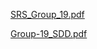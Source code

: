 
[SRS_Group_19.pdf](https://github.com/user-attachments/files/20113577/SRS_Group_19.pdf)

[Group-19_SDD.pdf](https://github.com/user-attachments/files/20113621/Group-19_SDD.pdf)
